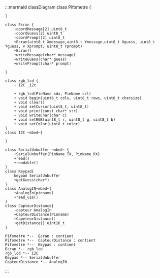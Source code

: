 :::mermaid
classDiagram
    class Pifometre {
       
    }

    class Ecran {
        -coordMessage[2] uint8_t
        -coordGuess[2] uint8_t
        -coordPrompt[2] uint8_t
        +Ecran(uint8_t Xmessage,uint8_t Ymessage,uint8_t Xguess, uint8_t Yguess, v Xprompt, uint8_t Yprompt)
        ~Ecran()
        +writeMessage(char* message)
        +writeGuess(char* guess)
        +writePrompt(char* prompt)
        
    }

    class rgb_lcd {
        - I2C _i2c
  
        + rgb_lcd(PinName sda, PinName scl)
        + void begin(uint8_t cols, uint8_t rows, uint8_t charsize)
        + void clear()
        + void setCursor(uint8_t, uint8_t)
        + void print(const char* str)
        + void writeChar(char c)
        + void setRGB(uint8_t r, uint8_t g, uint8_t b)
        + void setColor(uint8_t color)
    }
    class I2C ~mbed~{

    }

    class SerialUnbuffer ~mbed~ {
        +SerialUnbuffer(PinName_TX, PinName_RX)
        +read()
        +readable()
    }
    class Keypad{
        keypad SerialUnbuffer
        +getGuess(char*) 
    }
    class AnalogIN~mbed~{
        +AnalogIn(pinname)
        +read_u16()
    }
    class CapteurDistance{
        -capteur AnalogIn
        +CapteurDistance(Pinname)
        ~CapeteurDistance()
        +getDistance() uint16_t
    }

    Pifometre *--  Ecran : contient
    Pifometre *--  CapteurDistance : contient
    Pifometre *--  Keypad : contient
    Ecran *-- rgb_lcd 
    rgb_lcd *-- I2C
    Keypad *-- SerialUnbuffer
    CapteurDistance *-- AnalogIN



:::
